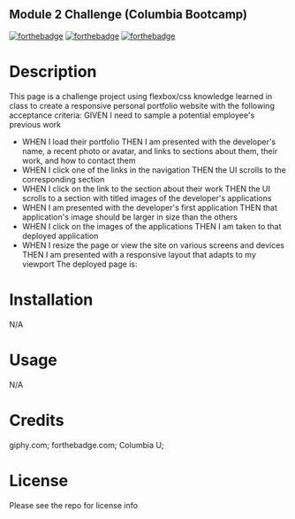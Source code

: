 ## Module 2 Challenge (Columbia Bootcamp)
[![forthebadge](https://forthebadge.com/images/badges/uses-html.svg)](https://forthebadge.com) [![forthebadge](https://forthebadge.com/images/badges/uses-css.svg)](https://forthebadge.com) [![forthebadge](https://forthebadge.com/images/badges/uses-badges.svg)](https://forthebadge.com)
# Description
This page is a challenge project using flexbox/css knowledge learned in class to create a responsive personal portfolio website with the following acceptance criteria:
GIVEN I need to sample a potential employee's previous work
- WHEN I load their portfolio THEN I am presented with the developer's name, a recent photo or avatar, and links to sections about them, their work, and how to contact them
- WHEN I click one of the links in the navigation THEN the UI scrolls to the corresponding section
- WHEN I click on the link to the section about their work THEN the UI scrolls to a section with titled images of the developer's applications
- WHEN I am presented with the developer's first application THEN that application's image should be larger in size than the others
- WHEN I click on the images of the applications THEN I am taken to that deployed application
- WHEN I resize the page or view the site on various screens and devices THEN I am presented with a responsive layout that adapts to my viewport 
The deployed page is:

# Installation
N/A
# Usage
N/A
# Credits
giphy.com; forthebadge.com; Columbia U;
# License
Please see the repo for license info